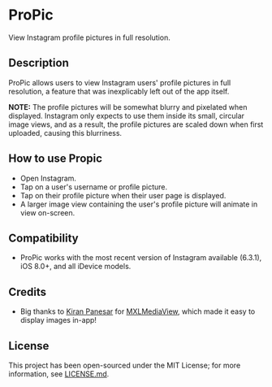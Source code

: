 ProPic
======

View Instagram profile pictures in full resolution.

## Description
ProPic allows users to view Instagram users' profile pictures in full resolution, a feature that was inexplicably left out of the app itself.
  
  **NOTE:** The profile pictures will be somewhat blurry and pixelated when displayed. Instagram only expects to use them inside its small, circular image views, and as a result, the profile pictures are scaled down when first uploaded, causing this blurriness.

## How to use Propic
  * Open Instagram.
  * Tap on a user's username or profile picture.
  * Tap on their profile picture when their user page is displayed.
  * A larger image view containing the user's profile picture will animate in view on-screen.
## Compatibility
  * ProPic works with the most recent version of Instagram available (6.3.1), iOS 8.0+, and all iDevice models.

## Credits
* Big thanks to [Kiran Panesar](https://github.com/KiranPanesar/) for [MXLMediaView](https://github.com/KiranPanesar/MXLMediaView), which made it easy to display images in-app!

## License

This project has been open-sourced under the MIT License; for more information, see [LICENSE.md](https://github.com/akeaswaran/ProPic/blob/master/LICENSE.md).
